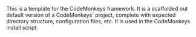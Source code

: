 This is a template for the CodeMonkeys framework. It is a scaffolded out default version of a CodeMonkeys' project,
complete with expected directory structure, configuration files, etc. It is used in the CodeMonkeys install script.